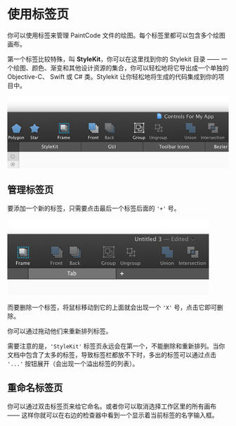 # 使用标签页

你可以使用标签来管理 PaintCode 文件的绘图。每个标签里都可以包含多个绘图画布。

第一个标签比较特殊，叫 **StyleKit**，你可以在这里找到你的 Stylekit 目录 —— 一个绘图、颜色、渐变和其他设计资源的集合，你可以轻松地将它导出成一个单独的 Objective-C、 Swift 或 C# 类。Stylekit 让你轻松地将生成的代码集成到你的项目中。

![Tabs](./images/tabs.png)

## 管理标签页

要添加一个新的标签，只需要点击最后一个标签后面的 `'+'` 号。

![Tabs](./images/add_tab.png)

而要删除一个标签，将鼠标移动到它的上面就会出现一个 `'X'` 号，点击它即可删除。

你可以通过拖动他们来重新排列标签。

需要注意的是，`'StyleKit'` 标签页永远会在第一个，不能删除和重新排列。当你文档中包含了太多的标签，导致标签栏都放不下时，多出的标签可以通过点击 `'...'` 按钮展开（会出现一个溢出标签的列表）。

## 重命名标签页

你可以通过双击标签页来给它命名。或者你可以取消选择工作区里的所有画布 —— 这样你就可以在右边的检查器中看到一个显示着当前标签的名字输入框。
